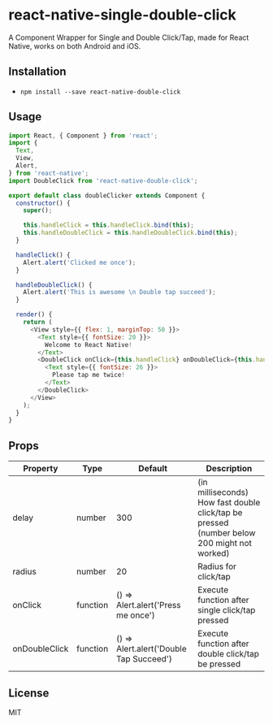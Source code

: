 # react-native-single-double-click

A Component Wrapper for Single and Double Click/Tap, made for React Native, works on both Android and iOS.

## Installation
* `npm install --save react-native-double-click`

## Usage
```js
import React, { Component } from 'react';
import {
  Text,
  View,
  Alert,
} from 'react-native';
import DoubleClick from 'react-native-double-click';

export default class doubleClicker extends Component {
  constructor() {
    super();

    this.handleClick = this.handleClick.bind(this);
    this.handleDoubleClick = this.handleDoubleClick.bind(this);
  }

  handleClick() {
    Alert.alert('Clicked me once');
  }

  handleDoubleClick() {
    Alert.alert('This is awesome \n Double tap succeed');
  }

  render() {
    return (
      <View style={{ flex: 1, marginTop: 50 }}>
        <Text style={{ fontSize: 20 }}>
          Welcome to React Native!
        </Text>
        <DoubleClick onClick={this.handleClick} onDoubleClick={this.handleDoubleClick}>
          <Text style={{ fontSize: 26 }}>
            Please tap me twice!
          </Text>
        </DoubleClick>
      </View>
    );
  }
}
```

## Props

| Property | Type | Default | Description |
| --- | --- | --- | --- |
| delay | number | 300 | (in milliseconds) How fast double click/tap be pressed (number below 200 might not worked) |
| radius | number | 20 | Radius for click/tap |
| onClick | function | () => Alert.alert('Press me once') | Execute function after single click/tap pressed |
| onDoubleClick | function | () => Alert.alert('Double Tap Succeed') | Execute function after double click/tap be pressed

## License
MIT

